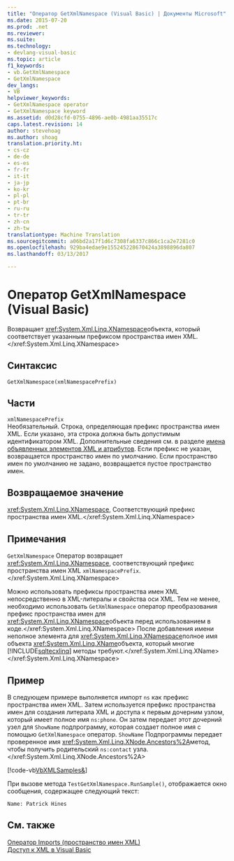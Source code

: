 ```yaml
---
title: "Оператор GetXmlNamespace (Visual Basic) | Документы Microsoft"
ms.date: 2015-07-20
ms.prod: .net
ms.reviewer: 
ms.suite: 
ms.technology:
- devlang-visual-basic
ms.topic: article
f1_keywords:
- vb.GetXmlNamespace
- GetXmlNamespace
dev_langs:
- VB
helpviewer_keywords:
- GetXmlNamespace operator
- GetXmlNamespace keyword
ms.assetid: d0d28cfd-0755-4896-ae0b-4981aa35517c
caps.latest.revision: 14
author: stevehoag
ms.author: shoag
translation.priority.ht:
- cs-cz
- de-de
- es-es
- fr-fr
- it-it
- ja-jp
- ko-kr
- pl-pl
- pt-br
- ru-ru
- tr-tr
- zh-cn
- zh-tw
translationtype: Machine Translation
ms.sourcegitcommit: a06bd2a17f1d6c7308fa6337c866c1ca2e7281c0
ms.openlocfilehash: 929ba4edae9e155245228670424a3898896da807
ms.lasthandoff: 03/13/2017

---
```

# <a name="getxmlnamespace-operator-visual-basic"></a>Оператор GetXmlNamespace (Visual Basic)
Возвращает <xref:System.Xml.Linq.XNamespace>объекта, который соответствует указанным префиксом пространства имен XML.</xref:System.Xml.Linq.XNamespace>  
  
## <a name="syntax"></a>Синтаксис  
  
```  
GetXmlNamespace(xmlNamespacePrefix)  
```  
  
## <a name="parts"></a>Части  
 `xmlNamespacePrefix`  
 Необязательный. Строка, определяющая префикс пространства имен XML. Если указано, эта строка должна быть допустимым идентификатором XML. Дополнительные сведения см. в разделе [имена объявленных элементов XML и атрибутов](../../../visual-basic/programming-guide/language-features/xml/names-of-declared-xml-elements-and-attributes.md). Если префикс не указан, возвращается пространство имен по умолчанию. Если пространство имен по умолчанию не задано, возвращается пустое пространство имен.  
  
## <a name="return-value"></a>Возвращаемое значение  
 <xref:System.Xml.Linq.XNamespace>, Соответствующий префикс пространства имен XML.</xref:System.Xml.Linq.XNamespace>  
  
## <a name="remarks"></a>Примечания  
 `GetXmlNamespace` Оператор возвращает <xref:System.Xml.Linq.XNamespace>, соответствующий префикс пространства имен XML `xmlNamespacePrefix`.</xref:System.Xml.Linq.XNamespace>  
  
 Можно использовать префиксы пространства имен XML непосредственно в XML-литералы и свойства оси XML. Тем не менее, необходимо использовать `GetXmlNamespace` оператор преобразования префикс пространства имен для <xref:System.Xml.Linq.XNamespace>объекта перед использованием в коде.</xref:System.Xml.Linq.XNamespace> После добавления имени неполное элемента для <xref:System.Xml.Linq.XNamespace>полное имя объекта <xref:System.Xml.Linq.XName>объекта, который многие [!INCLUDE[sqltecxlinq](../../../csharp/programming-guide/concepts/linq/includes/sqltecxlinq_md.md)] методы требуют.</xref:System.Xml.Linq.XName> </xref:System.Xml.Linq.XNamespace>  
  
## <a name="example"></a>Пример  
 В следующем примере выполняется импорт `ns` как префикс пространства имен XML. Затем используется префикс пространства имен для создания литерала XML и доступа к первым дочерним узлом, который имеет полное имя `ns:phone`. Он затем передает этот дочерний узел для `ShowName` подпрограмму, которая создает полное имя с помощью `GetXmlNamespace` оператор. `ShowName` Подпрограммы передает проверенное имя <xref:System.Xml.Linq.XNode.Ancestors%2A>метод, чтобы получить родительский `ns:contact` узла.</xref:System.Xml.Linq.XNode.Ancestors%2A>  
  
 [!code-vb[VbXMLSamples&#38;](../../../visual-basic/language-reference/operators/codesnippet/VisualBasic/getxmlnamespace-operator_1.vb)]  
  
 При вызове метода `TestGetXmlNamespace.RunSample()`, отображается окно сообщения, содержащее следующий текст:  
  
 `Name: Patrick Hines`  
  
## <a name="see-also"></a>См. также  
 [Оператор Imports (пространство имен XML)](../../../visual-basic/language-reference/statements/imports-statement-xml-namespace.md)   
 [Доступ к XML в Visual Basic](../../../visual-basic/programming-guide/language-features/xml/accessing-xml.md)
